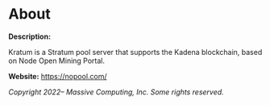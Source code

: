 # About

**Description:**

Kratum is a Stratum pool server that supports the Kadena blockchain, based on Node Open Mining
Portal.

**Website:** https://nopool.com/

_Copyright 2022– Massive Computing, Inc. Some rights reserved._
